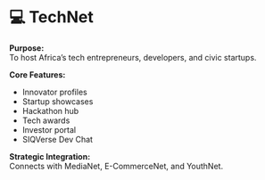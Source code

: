# 💻 TechNet

**Purpose:**  
To host Africa’s tech entrepreneurs, developers, and civic startups.

**Core Features:**
- Innovator profiles
- Startup showcases
- Hackathon hub
- Tech awards
- Investor portal
- SIQVerse Dev Chat

**Strategic Integration:**  
Connects with MediaNet, E-CommerceNet, and YouthNet.
